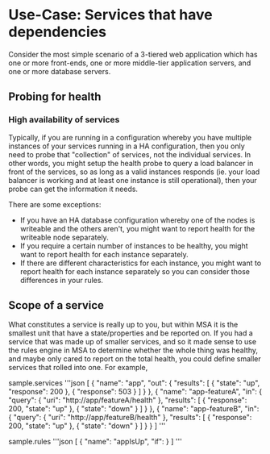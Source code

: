 # Use-Case: Services that have dependencies

Consider the most simple scenario of a 3-tiered web application which has one or more front-ends, one or more middle-tier application servers, and one or more database servers.




## Probing for health

### High availability of services
Typically, if you are running in a configuration whereby you have multiple instances of your services running in a HA configuration, then you only need to probe that "collection" of services, not the individual services. In other words, you might setup the health probe to query a load balancer in front of the services, so as long as a valid instances responds (ie. your load balancer is working and at least one instance is still operational), then your probe can get the information it needs.

There are some exceptions:
* If you have an HA database configuration whereby one of the nodes is writeable and the others aren't, you might want to report health for the writeable node separately.
* If you require a certain number of instances to be healthy, you might want to report health for each instance separately.
* If there are different characteristics for each instance, you might want to report health for each instance separately so you can consider those differences in your rules.

## Scope of a service
What constitutes a service is really up to you, but within MSA it is the smallest unit that have a state/properties and be reported on. If you had a service that was made up of smaller services, and so it made sense to use the rules engine in MSA to determine whether the whole thing was healthy, and maybe only cared to report on the total health, you could define smaller services that rolled into one. For example,

sample.services
'''json
[
  {
    "name": "app",
    "out": {
      "results": [
        {
          "state": "up",
          "response": 200
        },
        {
          "response": 503
        }
      ]
    }
  },
  {
    "name": "app-featureA",
    "in": {
      "query": {
        "uri": "http://app/featureA/health"
      },
      "results": [
        {
          "response": 200,
          "state": "up"
        },
        {
          "state": "down"
        }
      ]
    }
  },
  {
    "name": "app-featureB",
    "in": {
      "query": {
        "uri": "http://app/featureB/health"
      },
      "results": [
        {
          "response": 200,
          "state": "up"
        },
        {
          "state": "down"
        }
      ]
    }
  }
]
'''

sample.rules
'''json
[
  {
    "name": "appIsUp",
    "if": 
  }
]
'''
